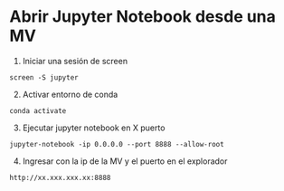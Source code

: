 # Abrir Jupyter Notebook desde una MV

1. Iniciar una sesión de screen
```
screen -S jupyter
```

2. Activar entorno de conda
```
conda activate
```

3. Ejecutar jupyter notebook en X puerto
```
jupyter-notebook -ip 0.0.0.0 --port 8888 --allow-root
```

4. Ingresar con la ip de la MV y el puerto en el explorador
```
http://xx.xxx.xxx.xx:8888
```